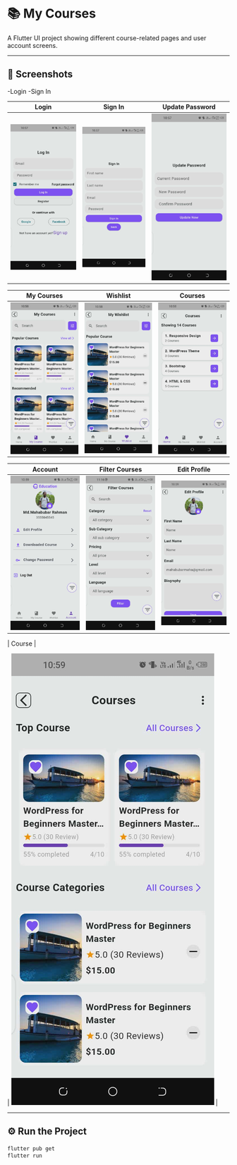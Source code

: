 # 📚 My Courses

A Flutter UI project showing different course-related pages and user account screens.

---

## 📸 Screenshots
-Login
-Sign In

| Login | Sign In | Update Password |
|-------|----------|-----------------|
| ![Login](screenshots/log_in.jpg) | ![Sign In](screenshots/sign_in.jpg) | ![Update Password](screenshots/update_password.jpg) |

| My Courses | Wishlist | Courses |
|-------------|-----------|----------|
| ![My Courses](screenshots/my_courses.jpg) | ![Wishlist](screenshots/my_wishlist.jpg) | ![Courses](screenshots/courses.jpg) |

| Account | Filter Courses | Edit Profile |
|----------|----------------|---------------|
| ![Account](screenshots/education.jpg) | ![Filter](screenshots/filter_courses.jpg) | ![Edit Profile](screenshots/edit_profile.jpg) |

| Course |

| ![Course](screenshots/course.jpg) |

---

## ⚙️ Run the Project

```bash
flutter pub get
flutter run

